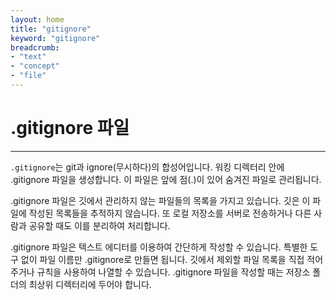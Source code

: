 ```yaml
---
layout: home
title: "gitignore"
keyword: "gitignore"
breadcrumb:
- "text"
- "concept"
- "file"
---
```


# .gitignore 파일
---
`.gitignore`는 git과 ignore(무시하다)의 합성어입니다. 워킹 디렉터리 안에 .gitignore 파일을 생성합니다. 이 파일은 앞에 점(.)이 있어 숨겨진 파일로 관리됩니다.  

.gitignore 파일은 깃에서 관리하지 않는 파일들의 목록을 가지고 있습니다. 깃은 이 파일에 작성된 목록들을 추적하지 않습니다. 또 로컬 저장소를 서버로 전송하거나 다른 사람과 공유할 때도 이를 분리하여 처리합니다.  

.gitignore 파일은 텍스트 에디터를 이용하여 간단하게 작성할 수 있습니다. 특별한 도구 없이 파일 이름만 .gitignore로 만들면 됩니다. 깃에서 제외할 파일 목록을 직접 적어 주거나 규칙을 사용하여 나열할 수 있습니다. .gitignore 파일을 작성할 때는 저장소 폴더의 최상위 디렉터리에 두어야 합니다.  

<br>